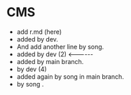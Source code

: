 # CMS

- add r.md (here)
- added by dev.
- And add another line by song.
- added by dev (2) <------
- added by main branch.
- by dev (4)
- added again by song in main branch.
- by song
.
